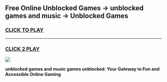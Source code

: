 
## Free Online Unblocked Games → unblocked games and music → Unblocked Games
<h3>
<a href="https://premium.freeplayer.one?title=unblocked_games_and_music&ref=21F">CLICK TO PLAY</a></h3>
<hr>

<h3>
<a href="https://premium.freeplayer.one?title=unblocked_games_and_music&ref=21F">CLICK 2 PLAY</a>
  
</h3>

<a href="https://premium.freeplayer.one?title=unblocked_games_and_music&ref=21F/"><img src="https://clearcache.store/games.png"></a>


**unblocked games and music games unblocked: Your Gateway to Fun and Accessible Online Gaming**
